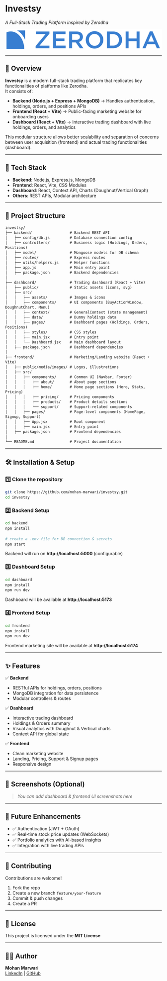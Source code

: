 # Investsy  
_A Full-Stack Trading Platform inspired by Zerodha_  

![Logo](frontend/public/media/images/logo.svg)

---

## 📌 Overview  

**Investsy** is a modern full-stack trading platform that replicates key functionalities of platforms like Zerodha.  
It consists of:  

- **Backend (Node.js + Express + MongoDB)** → Handles authentication, holdings, orders, and positions APIs  
- **Frontend (React + Vite)** → Public-facing marketing website for onboarding users  
- **Dashboard (React + Vite)** → Interactive trading dashboard with live holdings, orders, and analytics  

This modular structure allows better scalability and separation of concerns between user acquisition (frontend) and actual trading functionalities (dashboard).  

---

## 🚀 Tech Stack  

- **Backend**: Node.js, Express.js, MongoDB  
- **Frontend**: React, Vite, CSS Modules  
- **Dashboard**: React, Context API, Charts (Doughnut/Vertical Graph)  
- **Others**: REST APIs, Modular architecture  

---

## 📂 Project Structure  

```plaintext
investsy/
├── backend/                 # Backend REST API
│   ├── config/db.js         # Database connection config
│   ├── controllers/         # Business logic (Holdings, Orders, Positions)
│   ├── model/               # Mongoose models for DB schema
│   ├── routes/              # Express routes
│   ├── utils/helpers.js     # Helper functions
│   ├── app.js               # Main entry point
│   ├── package.json         # Backend dependencies
│
├── dashboard/               # Trading dashboard (React + Vite)
│   ├── public/              # Static assets (icons, svg)
│   ├── src/
│   │   ├── assets/          # Images & icons
│   │   ├── components/      # UI components (BuyActionWindow, DoughnutChart, Menu)
│   │   ├── context/         # GeneralContext (state management)
│   │   ├── data/            # Dummy holdings data
│   │   ├── pages/           # Dashboard pages (Holdings, Orders, Positions)
│   │   ├── styles/          # CSS styles
│   │   ├── main.jsx         # Entry point
│   │   └── Dashboard.jsx    # Main dashboard layout
│   ├── package.json         # Dashboard dependencies
│
├── frontend/                # Marketing/Landing website (React + Vite)
│   ├── public/media/images/ # Logos, illustrations
│   ├── src/
│   │   ├── components/      # Common UI (Navbar, Footer)
│   │   │   ├── about/       # About page sections
│   │   │   ├── home/        # Home page sections (Hero, Stats, Pricing)
│   │   │   ├── pricing/     # Pricing components
│   │   │   ├── products/    # Product details sections
│   │   │   └── support/     # Support-related components
│   │   ├── pages/           # Page-level components (HomePage, Signup, Support)
│   │   ├── App.jsx          # Root component
│   │   ├── main.jsx         # Entry point
│   ├── package.json         # Frontend dependencies
│
└── README.md                # Project documentation
```

---

## 🛠️ Installation & Setup  

### 1️⃣ Clone the repository  
```bash
git clone https://github.com/mohan-marwari/investsy.git
cd investsy
```

### 2️⃣ Backend Setup  
```bash
cd backend
npm install

# create a .env file for DB connection & secrets
npm start
```
Backend will run on **http://localhost:5000** (configurable)

### 3️⃣ Dashboard Setup  
```bash
cd dashboard
npm install
npm run dev
```
Dashboard will be available at **http://localhost:5173**

### 4️⃣ Frontend Setup  
```bash
cd frontend
npm install
npm run dev
```
Frontend marketing site will be available at **http://localhost:5174**

---

## ✨ Features  

✅ **Backend**  
- RESTful APIs for holdings, orders, positions  
- MongoDB integration for data persistence  
- Modular controllers & routes  

✅ **Dashboard**  
- Interactive trading dashboard  
- Holdings & Orders summary  
- Visual analytics with Doughnut & Vertical charts  
- Context API for global state  

✅ **Frontend**  
- Clean marketing website  
- Landing, Pricing, Support & Signup pages  
- Responsive design  

---

## 📸 Screenshots (Optional)  
> _You can add dashboard & frontend UI screenshots here_  

---

## 📖 Future Enhancements  

- ✅ Authentication (JWT + OAuth)  
- ✅ Real-time stock price updates (WebSockets)  
- ✅ Portfolio analytics with AI-based insights  
- ✅ Integration with live trading APIs  

---

## 🤝 Contributing  

Contributions are welcome!  

1. Fork the repo  
2. Create a new branch `feature/your-feature`  
3. Commit & push changes  
4. Create a PR  

---

## 📜 License  

This project is licensed under the **MIT License**  

---

## 👨‍💻 Author  

**Mohan Marwari**  
[LinkedIn](https://www.linkedin.com/in/mohan-marwari/) | [GitHub](https://github.com/mohan-marwari)

